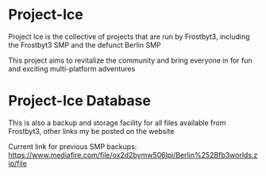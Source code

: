 # Project-Ice
Project Ice is the collective of projects that are run by Frostbyt3, including the Frostbyt3 SMP and the defunct Berlin SMP

This project aims to revitalize the community and bring everyone in for fun and exciting multi-platform adventures

# Project-Ice Database
This is also a backup and storage facility for all files available from Frostbyt3, other links my be posted on the website

Current link for previous SMP backups: https://www.mediafire.com/file/ox2d2bymw506lpi/Berlin%252Bfb3worlds.zip/file
